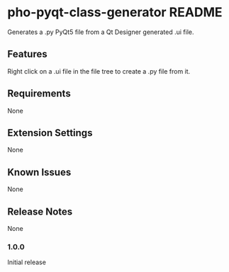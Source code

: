 # pho-pyqt-class-generator README

Generates a .py PyQt5 file from a Qt Designer generated .ui file. 

## Features

Right click on a .ui file in the file tree to create a .py file from it.

## Requirements

None

## Extension Settings

None

## Known Issues

None

## Release Notes

None

### 1.0.0

Initial release

